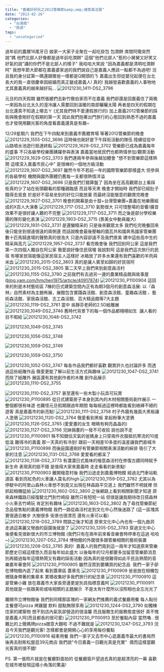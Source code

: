 ```yaml
---
title: "嘉義好好玩之2012管樂節&amp;amp;檜意森活展"
date: "2013-02-26"
categories: 
  - "台灣南"
  - "旅遊"
tags: 
  - "uncategoried"
---
```


過年前的農曆16尾牙日 娘家一大家子全聚在一起吃掛包 包潤餅 席間阿徹突然說"媽 他們北部人好像都是過年前吃潤餅" 這個"他們北部人"惹的小舅舅又好笑又好氣的說"講的你們不是北部人的樣子" 我哈哈大笑說 "因為嘉義都是清明吃潤餅阿" 我想年節大節都在嘉義婆家過的我們說自己是嘉義人應該一點都不為過吧! 況且我的身分証第一碼還跟徹爸一樣都是Q開頭的ㄋ 嘉義出生但從嬰兒起便在台北長大的我ㄧ直很慶幸因結婚而真正變成嘉義人! 真的! 我越發喜歡嘉義的人事物地 尤其嘉義真的越來越好玩... ![20121230_1411-DS2_3796](images/8356281121_8596e1af25.jpg) 

元旦的四天假期 雖然張嬤們去新竹徹伯家而不在嘉義 我們卻還是回嘉義住了兩晚 一來因為台北太久的溼冷讓人需要回到溫暖的南部曬曬太陽 再者是四天的假期在台北還真不知道上哪去ㄚ (尤其我們特不愛連假旅行的) 加上嘉義2012管樂節的踩街與晚會剛好在假期的第一天 因此我們抱著出門旅行的心態回到熟悉不過的嘉義 也才發現用觀光客的角度看嘉義還真是有趣~

12/29星期六 我們在下午四點來到嘉義市舊體育場 等著2012管樂節的晚會 ![20121229_1555-DS2_3696](images/8357356036_11007288cb.jpg) 這時候也剛好是下午踩街活動的隊伍 陸續從從中山路噴水池遊行抵達終點 ![20121229_1628-DS2_3702](images/8356292287_1faeb71a11.jpg) 管樂節已成為嘉義每年的盛事 不只各級學校樂團踴躍參與表演 嘉義當地居民們也都熱情參加/觀賞活動 ![20121229_1629-DS2_3703](images/8357355302_e43b6a66b7.jpg) 我們連兩年參與後越加體會 "想不到管樂節這樣熱鬧 這樣深入嘉義市民心中" 是很棒的一個地方級活動 ![20121229_1607-DS2_3697](images/8357355894_d37a674364.jpg) 雖然今年不若前一年的國際管樂節那樣盛大 但參與的各級學校 機關與國外團體仍舊每一支都很熱情洋溢 ![20121229_1607-DS2_3698](images/8357355750_fd29b2c0b4.jpg) 只是我們打錯算盤了 因為坐在高高觀眾台上看踩街真的少了站在街頭觀看的那種親臨感 而且等天黑 晚會才開始時 我們卻已經肚子餓得去覓食 於是好不容易坐到的好位只能放棄 而最終沒能愜意的觀賞完晚會 ![20121229_1627-DS2_3701](images/8357355570_b504c361a2.jpg) 晚會的開幕是由十鼓+台灣管樂團+嘉義在地樂團組成的X百人大演奏 ![20121229_1717-DS2_3710](images/8356292015_ce0d84ba61.jpg) 氣勢很大 只可惜整場的音響/擴音效果不是很好讓人聽的不完整 ![20121229_1717-DS2_3711](images/8357354950_66e234c1d0.jpg) 而之後是部分學校樂團的隊形變化表演 ![20121229_1903-DS2_3715](images/8357354430_e46227f400.jpg) (景美女中動員龐大) ![20121229_1931-DS2_3731](images/8357353924_4d67628552.jpg) 是還蠻精采的 只是後來觀眾太多 我們吃完晚餐回來後只能坐到很遠很遠的兩側邊 而話說晚會最後壓軸的圖瓦共和國奔馬國家管樂團 數十匹馬騎進場的聲勢真的很浩大 只是內容卻遠不及我們景美 建中這些高中生的精采與高亢 ![20121229_1957-DS2_3737](images/8357353646_5ce78ea984.jpg) 看完晚會後 我們回到阿公家 這是我們第一次四個人獨自在阿公家 徹愛說好像住民宿喔 我說對阿 這是我們這次旅行的民宿 有哪家民宿能像這家民宿主人這樣好 冰箱放了許多水果還有我們喜歡的羊肉與米血 ![20121230_2015-DS2_3803](images/8356280415_da628cf92d.jpg) 真的是讓人賓至如歸的好民宿阿 ![20121230_2015-DS2_3805](images/8357343512_c6c26a34e0.jpg) 第二天早上我們來到創意森活村 ![20121230_1155-DS2_3780](images/8357348152_80c86ef5d5.jpg) 之前我們有去過另一邊的農業精品館與故事屋([blog.yam.com/hmchen1975/article/40917874](http://blog.yam.com/hmchen1975/article/40917874)) ![20121230_P1100904](images/8356284313_f3ee174788.jpg) 這回來的則是木材藝術區 7棟的日式建築空間內正有為期3個月的創意森活展: 以『森林』自然素材為主題佈展，展館包含實踐森活館、創意森活館、童趣森活館 、藝術森活館、家居森活館、志工森活館、百大精品館等7大主題 ![20121230_1119-DS2_3761](images/8356287809_e727a96c3f.jpg) 當中 吳靜芬老師的2.5D紙雕展 ![20121230_1049-DS2_3746](images/8356289621_937b60569e.jpg) 舊時代背景下的每一個作品都栩栩如生  讓人看的目不暇給 ![20121230_1048-DS2_3742](images/8357353248_2a1fa75ccc.jpg) 

![20121230_1049-DS2_3745](images/8357352828_469f8680b2.jpg)

![20121230_1056-DS2_3748](images/8356289347_c031173155.jpg)

![20121230_1059-DS2_3749](images/8357352198_f863671491.jpg)

![20121230_1059-DS2_3750](images/8356288991_246ebdc536.jpg)

![20121230_1052-DS2_3747](images/8357352538_97501ce9a2.jpg) 每各作品我們都好喜歡 觀賞許久也討論許多 而透過這些紙雕作品 徹愛更能了解以前生活方式與趣味 ![20121230_1047-DS2_3741](images/8357353398_e5cc30f8bc.jpg) 而除了紙雕外 展區還有其他創作者的木雕 創作品展示 ![20121230_1110-DS2_3755](images/8357351674_9605b87426.jpg)

![20121230_1110-DS2_3757](images/8357351308_35408fc00f.jpg) 甚至還有一些木製小玩具可玩賞 ![20121230_P1100895](images/8356287281_f2467f2fde.jpg) 從日式建築房子本身到其內的木材相關藝術創作展示 一整個都很有味道 也難怪元旦假期跟過年期間 每每經過這裡時都能看到絡繹不絕的遊客 真是嘉義市的新亮點! ![20121230_1111-DS2_3758](images/8356288151_997cf5e994.jpg) 村子外牆有幾面大黑板讓人塗鴉 ![20121230_1120-DS2_3764](images/8357350410_69bd94aa4c.jpg) 徹愛看到黑板 拿起粉筆大塗鴉 ![20121230_1126-DS2_3765](images/8356287089_a66be623ea.jpg) (愛愛畫的女生 眼睛有夠亮晶晶的) ![20121230_1127-DS2_3766](images/8356286953_f464d8d334.jpg) 兄妹倆畫的一發不可收拾 說也說不走 ![20121230_P1100901](images/8356286081_97d28a798e.jpg) 殊不知錯估天氣的爸媽身上只穿兩件衣服抵抗寒流的10度低溫 難得冷的嘉義 那一天真的有冷到! 跟前一天相差10多度的溫差讓我們直喊冷 ![20121230_P1100898](images/8357349534_97fd8705ca.jpg) 而後庭園邊剛好有管樂節相關表演活動的綵排 吸引了大家的注意 ![20121230_1131-DS2_3768](images/8356286775_567d08bfaa.jpg) 愛愛看的都呆了 ![20121230_1138-DS2_3773](images/8357349072_cdd4b3f0e8.jpg) 有濃濃日式風味的檜意森活村在修復古蹟同時賦予新生命 表現真的挺不錯 是值得大家來嘉義時 走走看看的新景點! ![20121230_P1100903](images/8356285581_003fbf1289.jpg) 離開檜意村後 我們沿途走到嘉義博物館 經過北門車站軌道區 看到亮紅色的火車讓人莫名的high ![20121230_1159-DS2_3782](images/8357347958_3a1e3cb24e.jpg) 尤其以為停駛中的阿里山森林火車想不到竟又出現在林森路平交道上 我們雖然不明就裡 但抓起相機猛拍 ![20121230_1602-DS2_3800](images/8357344136_4243a13106.jpg) 之後網路上看到相關新聞才知道 原來森林鐵路已經復駛北門到竹崎段 雖然只有短短一站 但很是讓我期待改日搭森林小火車去竹崎玩 肯定別有趣味 ![20121230_1603-DS2_3802](images/8357343988_10d142ed2b.jpg) 為了尋找管樂節紀念品發售點的嘉義博物館 我們一路從森活村走到文化中心然後迷路了 (這一區塊其實很適合散步 大樹很多 街景也很漂亮 還有火車可以看) ![20121230_1218-DS2_3789](images/8356282985_65b87504b8.jpg) 問路之後才知道 原來文化中心內也有一個九曲洞 走過這美麗又彎曲的庭園後就是了 ![20121230_1205-DS2_3783](images/8357347702_c33070e356.jpg) 穿過文化中心後便看見很新很大的市立博物館 (我們只有在兩年前來看音樂會時停車在這過 哈哈~) ![20121230_1207-DS2_3784](images/8357347260_d02f44dc58.jpg) 博物館的外圍很多跟管樂相關的藝術裝置 ![20121230_1208-DS2_3785](images/8356283817_56d1533da1.jpg) 真的!  嘉義人的我們竟到這一兩年才知道原來管樂節歷史已經這樣悠久而且每年如此盛大 以後每年的12月都要多加留意管樂節消息 別再錯過每年這樣熱鬧又有趣的踩街活動 因為真的是很難得如此平民且熱鬧的音樂嘉年華會阿 ![20121230_P1100905](images/8356283467_11498f1fa1.jpg) 雖然沒買到要購買的紀念品  我們一家子卻在博物館內逛了起來 看到蓋章區 蓋章先 ![20121230_P1100909](images/8357346156_c4c80e130d.jpg) 爸爸放在相機包裡隨身帶著的集章本 累積收集好多我們旅行的紀念章 ![20121230_P1100910](images/8357345978_06a01107a8.jpg) 這是管樂小雞 放在嘉義市大家長旁邊更是別具指標意義阿 ![20121230_P1100911](images/8357345800_05b0ea4064.jpg) 其他就是一些跟美術或啥相關的主題展示  不是太有什麼所以沒照相也全忘光光了

離開市立博物館後 我們到同樣那區塊的一家網友們推薦的義式餐廳用餐 每人點份主餐便可pizza 烤雞腿 飲料 甜點無限享用 ![20121230_1244-DS2_3790](images/8356282273_2a10263d6f.jpg) 如獨棟住家的建築物 想不到店內氣氛卻營造的很溫馨 而且服務生的服務態度很好 真不愧是嘉義人阿(而且都長的很可愛) ![20121230_P1100913](images/8356281893_5bcdaa9216.jpg) 至於餐點內容 當然嚕.. 很難比的上徹媽牌pizza跟意大麵啦 不過不難就是 ![20121230_1247-DS2_3793](images/8357345368_47fbd59fa2.jpg) 況且今天我們是觀光客! 怎樣都會是開開心心的享用每份餐點 ![20121230_P1100916](images/8357344954_324aec8fda.jpg) 結束用餐 我們一家子又去市中心逛嘉義市最大的書局然後再去耐斯松屋逛39元商店 我們說"今日嘉義一日觀光真是充實"  偶而這樣當觀光客真的很不錯!

PS. 第一張照片就是在餐廳對面拍的 從餐廳窗戶望過去真的是超漂亮的一幕 喜歡在城市裡發現這樣小角落的驚喜!
